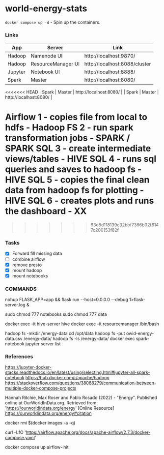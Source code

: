 # world-energy-stats

`docker compose up -d` - Spin up the containers.

### Links

| App     | Server             | Link                          |
| ------- | ------------------ | ----------------------------- |
| Hadoop  | Namenode UI        | http://localhost:9870/        |
| Hadoop  | ResourceManager UI | http://localhost:8088/cluster |
| Jupyter | Notebook UI        | http://localhost:8888/        |
| Spark   | Master             | http://localhost:8080/        |
<<<<<<< HEAD
| Spark   | Master             | http://localhost:8080/        |
| Spark   | Master             | http://localhost:8080/        |


Airflow
1 - copies file from local to hdfs - Hadoop FS
2 - run spark transformation jobs - SPARK / SPARK SQL
3 - create intermediate views/tables - HIVE SQL
4 - runs sql queries and saves to hadoop fs - HIVE SQL
5 - copies the final clean data from hadoop fs for plotting - HIVE SQL
6 - creates plots and runs the dashboard - XX 
=======
>>>>>>> 63e8d118139e32bbf7366b02f6147c200153f82f


### Tasks

- [x] Forward fill missing data
- [ ] combine airflow
- [x] remove presto
- [x] mount hadoop
- [x] mount notebooks

### COMMANDS

nohup FLASK_APP=app && flask run --host=0.0.0.0  --debug 1>flask-server.log &


sudo chmod 777 notebooks
sudo chmod 777 data

docker exec -it hive-server hive
docker exec -it resourcemanager /bin/bash

hadoop fs -mkdir /energy-data
cd /opt/data
hadoop fs -put owid-energy-data.csv /energy-data/
hadoop fs -ls /energy-data/
docker exec spark-notebook jupyter server list

### References


https://jupyter-docker-stacks.readthedocs.io/en/latest/using/selecting.html#jupyter-all-spark-notebook
https://hub.docker.com/r/apache/hadoop
https://stackoverflow.com/questions/38088279/communication-between-multiple-docker-compose-projects


Hannah Ritchie, Max Roser and Pablo Rosado (2022) - "Energy". Published online at OurWorldInData.org. Retrieved from: 'https://ourworldindata.org/energy' [Online Resource]
https://ourworldindata.org/energy#citation


docker rmi $(docker images -a -q)

curl -LfO 'https://airflow.apache.org/docs/apache-airflow/2.7.3/docker-compose.yaml'

docker compose up airflow-init
